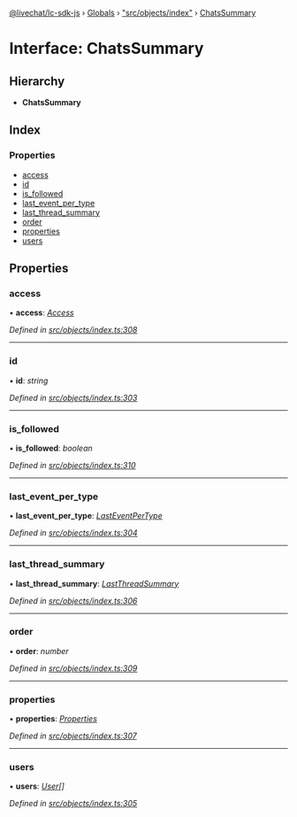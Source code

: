 [@livechat/lc-sdk-js](../README.md) › [Globals](../globals.md) › ["src/objects/index"](../modules/_src_objects_index_.md) › [ChatsSummary](_src_objects_index_.chatssummary.md)

# Interface: ChatsSummary

## Hierarchy

* **ChatsSummary**

## Index

### Properties

* [access](_src_objects_index_.chatssummary.md#access)
* [id](_src_objects_index_.chatssummary.md#id)
* [is_followed](_src_objects_index_.chatssummary.md#is_followed)
* [last_event_per_type](_src_objects_index_.chatssummary.md#last_event_per_type)
* [last_thread_summary](_src_objects_index_.chatssummary.md#last_thread_summary)
* [order](_src_objects_index_.chatssummary.md#order)
* [properties](_src_objects_index_.chatssummary.md#properties)
* [users](_src_objects_index_.chatssummary.md#users)

## Properties

###  access

• **access**: *[Access](_src_objects_index_.access.md)*

*Defined in [src/objects/index.ts:308](https://github.com/livechat/lc-sdk-js/blob/aff69b2/src/objects/index.ts#L308)*

___

###  id

• **id**: *string*

*Defined in [src/objects/index.ts:303](https://github.com/livechat/lc-sdk-js/blob/aff69b2/src/objects/index.ts#L303)*

___

###  is_followed

• **is_followed**: *boolean*

*Defined in [src/objects/index.ts:310](https://github.com/livechat/lc-sdk-js/blob/aff69b2/src/objects/index.ts#L310)*

___

###  last_event_per_type

• **last_event_per_type**: *[LastEventPerType](_src_objects_index_.lasteventpertype.md)*

*Defined in [src/objects/index.ts:304](https://github.com/livechat/lc-sdk-js/blob/aff69b2/src/objects/index.ts#L304)*

___

###  last_thread_summary

• **last_thread_summary**: *[LastThreadSummary](_src_objects_index_.lastthreadsummary.md)*

*Defined in [src/objects/index.ts:306](https://github.com/livechat/lc-sdk-js/blob/aff69b2/src/objects/index.ts#L306)*

___

###  order

• **order**: *number*

*Defined in [src/objects/index.ts:309](https://github.com/livechat/lc-sdk-js/blob/aff69b2/src/objects/index.ts#L309)*

___

###  properties

• **properties**: *[Properties](_src_objects_index_.properties.md)*

*Defined in [src/objects/index.ts:307](https://github.com/livechat/lc-sdk-js/blob/aff69b2/src/objects/index.ts#L307)*

___

###  users

• **users**: *[User](../modules/_src_objects_index_.md#user)[]*

*Defined in [src/objects/index.ts:305](https://github.com/livechat/lc-sdk-js/blob/aff69b2/src/objects/index.ts#L305)*
